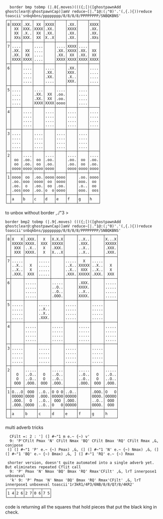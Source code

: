       border bmp tobmp (|.8{.moves)((({;[)([ghostpawnAdd ghostclear@:ghostpawnCap)]amV reduce~[|."1@:(;"0)'.'(,{.){))reduce toascii'snbqkbns/pppppppp/8/8/8/8/PPPPPPPP/SNBQKBNS'
    ┌─┬────┬────┬────┬────┬────┬────┬────┬────┐
    │8│XXXX│.XX.│ XX │XXXX│    │.XX.│    │XXXX│
    │ │ XX │XXX.│XXXX│.XX.│    │XXXX│    │.XX.│
    │ │ XX │.X..│ XX │.XX.│    │.XX.│    │.XX.│
    │ │ XXs│XXX.│ XX │X..X│    │.XX.│    │.XXs│
    ├─┼────┼────┼────┼────┼────┼────┼────┼────┤
    │7│....│    │....│    │....│XXXX│....│    │
    │ │.XX.│ XX │....│    │.XX.│XXXX│.XX.│ XX │
    │ │.XX.│ XX │....│    │.XX.│ XX │.XX.│ XX │
    │ │XXXX│XXXX│....│    │XXXX│XXXX│XXXX│XXXX│
    ├─┼────┼────┼────┼────┼────┼────┼────┼────┤
    │6│    │....│    │....│    │.XX.│    │....│
    │ │    │....│    │.XX.│    │XXX.│    │....│
    │ │    │....│    │.XX.│    │.X..│    │....│
    │ │    │....│    │....│    │XXX.│    │....│
    ├─┼────┼────┼────┼────┼────┼────┼────┼────┤
    │5│....│    │....│    │....│    │....│    │
    │ │....│    │.XX.│ XX │.oo.│    │....│    │
    │ │....│    │.XX.│ XX │.oo.│    │....│    │
    │ │....│    │XXXX│XXXX│oooo│    │....│    │
    ├─┼────┼────┼────┼────┼────┼────┼────┼────┤
    │4│    │....│    │....│    │....│    │....│
    │ │    │....│    │....│    │....│    │....│
    │ │    │....│    │....│    │....│    │....│
    │ │    │....│    │....│    │....│    │....│
    ├─┼────┼────┼────┼────┼────┼────┼────┼────┤
    │3│....│    │....│    │....│    │....│    │
    │ │....│    │....│    │....│    │....│    │
    │ │....│    │....│    │....│    │....│    │
    │ │....│    │....│    │....│    │....│    │
    ├─┼────┼────┼────┼────┼────┼────┼────┼────┤
    │2│    │....│    │....│    │....│    │....│
    │ │ oo │.oo.│ oo │.oo.│    │.oo.│ oo │.oo.│
    │ │ oo │.oo.│ oo │.oo.│    │.oo.│ oo │.oo.│
    │ │oooo│oooo│oooo│oooo│    │oooo│oooo│oooo│
    ├─┼────┼────┼────┼────┼────┼────┼────┼────┤
    │1│oooo│ oo │.oo.│oooo│oooo│    │.oo.│oooo│
    │ │.oo.│ooo │oooo│ oo │oooo│    │ooo.│ oo │
    │ │.oo.│ o  │.oo.│ oo │.oo.│    │.o..│ oo │
    │ │.oos│ooo │.oo.│o  o│oooo│    │ooo.│ oos│
    ├─┼────┼────┼────┼────┼────┼────┼────┼────┤
    │ │a   │b   │c   │d   │e   │f   │g   │h   │
    └─┴────┴────┴────┴────┴────┴────┴────┴────┘

to unbox without border ,./"3 >

    border bmp2 tobmp (|.9{.moves) ((({;[)([ghostpawnAdd ghostclear@:ghostpawnCap)]amV reduce~[|."1@:(;"0)'.'(,{.){))reduce toascii'snbqkbns/pppppppp/8/8/8/8/PPPPPPPP/SNBQKBNS'
    ┌─┬─────┬─────┬─────┬─────┬─────┬─────┬─────┬─────┐
    │8│X   X│.XXX.│  X  │X.X.X│     │..X..│     │X...X│
    │ │XXXXX│XXXX.│ XXX │XXXXX│     │.XXX.│     │XXXXX│
    │ │ XXX │..X..│  X  │.XXX.│     │..X..│     │.XXX.│
    │ │ XXX │XXXX.│  X  │X...X│     │..X..│     │.XXX.│
    ├─┼─────┼─────┼─────┼─────┼─────┼─────┼─────┼─────┤
    │7│.....│     │.....│     │.....│  X  │.....│     │
    │ │..X..│  X  │.....│     │..X..│XXXXX│..X..│  X  │
    │ │..X..│  X  │.....│     │..X..│ XXX │..X..│  X  │
    │ │.XXX.│ XXX │.....│     │.XXX.│XXXXX│.XXX.│ XXX │
    ├─┼─────┼─────┼─────┼─────┼─────┼─────┼─────┼─────┤
    │6│     │.....│     │.....│     │.XXX.│     │.....│
    │ │     │.....│     │..O..│     │XXXX.│     │.....│
    │ │     │.....│     │..O..│     │..X..│     │.....│
    │ │     │.....│     │.OOO.│     │XXXX.│     │.....│
    ├─┼─────┼─────┼─────┼─────┼─────┼─────┼─────┼─────┤
    │5│.....│     │.....│     │.....│     │.....│     │
    │ │.....│     │..X..│     │.....│     │.....│     │
    │ │.....│     │..X..│     │.....│     │.....│     │
    │ │.....│     │.XXX.│     │.....│     │.....│     │
    ├─┼─────┼─────┼─────┼─────┼─────┼─────┼─────┼─────┤
    │4│     │.....│     │.....│     │.....│     │.....│
    │ │     │.....│     │.....│     │.....│     │.....│
    │ │     │.....│     │.....│     │.....│     │.....│
    │ │     │.....│     │.....│     │.....│     │.....│
    ├─┼─────┼─────┼─────┼─────┼─────┼─────┼─────┼─────┤
    │3│.....│     │.....│     │.....│     │.....│     │
    │ │.....│     │.....│     │.....│     │.....│     │
    │ │.....│     │.....│     │.....│     │.....│     │
    │ │.....│     │.....│     │.....│     │.....│     │
    ├─┼─────┼─────┼─────┼─────┼─────┼─────┼─────┼─────┤
    │2│     │.....│     │.....│     │.....│     │.....│
    │ │  O  │..O..│  O  │..O..│     │..O..│  O  │..O..│
    │ │  O  │..O..│  O  │..O..│     │..O..│  O  │..O..│
    │ │ OOO │.OOO.│ OOO │.OOO.│     │.OOO.│ OOO │.OOO.│
    ├─┼─────┼─────┼─────┼─────┼─────┼─────┼─────┼─────┤
    │1│O...O│ OOO │..O..│O O O│..O..│     │.OOO.│O   O│
    │ │OOOOO│OOOO │.OOO.│OOOOO│OOOOO│     │OOOO.│OOOOO│
    │ │.OOO.│  O  │..O..│ OOO │.OOO.│     │..O..│ OOO │
    │ │.OOO.│OOOO │..O..│O   O│OOOOO│     │OOOO.│ OOO │
    ├─┼─────┼─────┼─────┼─────┼─────┼─────┼─────┼─────┤
    │ │a    │b    │c    │d    │e    │f    │g    │h    │
    └─┴─────┴─────┴─────┴─────┴─────┴─────┴─────┴─────┘


multi adverb tricks

      CFilt =: 2 : '] (] #~"1 m e.~ {~) v'
      9: 'P'CFilt Pmax 'N' CFilt Nmax 'BQ' CFilt Bmax 'RQ' CFilt Rmax ,&, conjpose
     (] (] #~"1 'P' e.~ {~) Pmax) ,&, (] (] #~"1 'N' e.~ {~) Nmax) ,&, (] (] #~"1 'BQ' e.~ {~) Bmax) ,&, ] (] #~"1 'RQ' e.~ {~) Rmax
     
     shorter version, doesn't quite automated into a single adverb yet.  But eliminates repeated Cflit call
      9: 'P' Pmax 'N' Nmax 'BQ' Bmax 'RQ' Rmax'CFilt' ,&, lrT innerpose1 unboxeval 
      'k' 9: 'P' Pmax 'N' Nmax 'BQ' Bmax 'RQ' Rmax'CFilt' ,&, lrT innerpose1 unboxeval toascii'1r3kR1/4P3/6NB/8/8/Q7/8/4KR2'
    ┌───┬───┬───┬───┬───┐
    │1 4│2 6│2 7│0 6│7 5│
    └───┴───┴───┴───┴───┘

code is returning all the squares that hold pieces that put the black king in check.
